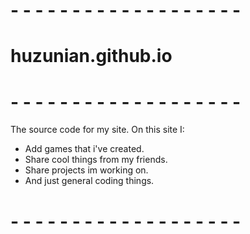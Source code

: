 # - - - - - - - - - - - - - - - - - - -
# huzunian.github.io
# - - - - - - - - - - - - - - - - - - -
The source code for my site.
On this site I:
- Add games that i've created.
- Share cool things from my friends.
- Share projects im working on.
- And just general coding things.
# - - - - - - - - - - - - - - - - - - -
